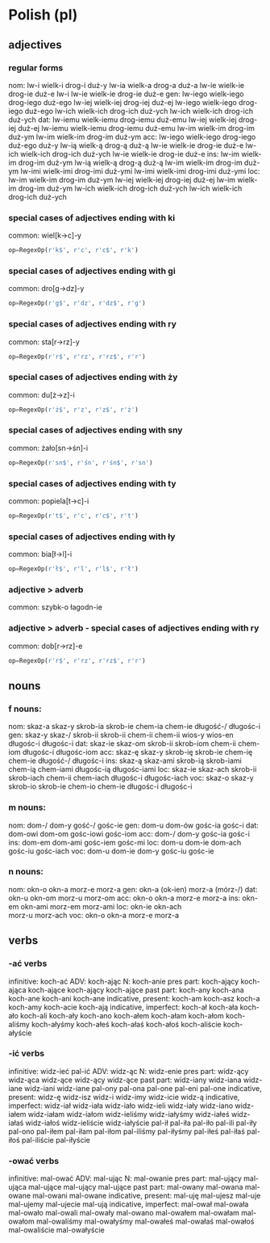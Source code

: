 # Polish (pl)

## adjectives

### regular forms
nom: lw-i wielk-i drog-i duż-y
     lw-ia wielk-a drog-a duż-a
     lw-ie wielk-ie drog-ie duż-e 
     lw-i
     lw-ie wielk-ie drog-ie duż-e 
gen: lw-iego wielk-iego drog-iego duż-ego
     lw-iej wielk-iej drog-iej duż-ej
     lw-iego wielk-iego drog-iego duż-ego
     lw-ich wielk-ich drog-ich duż-ych
     lw-ich wielk-ich drog-ich duż-ych
dat: lw-iemu wielk-iemu drog-iemu duż-emu
     lw-iej wielk-iej drog-iej duż-ej
     lw-iemu wielk-iemu drog-iemu duż-emu
     lw-im wielk-im drog-im duż-ym
     lw-im wielk-im drog-im duż-ym
acc: lw-iego wielk-iego drog-iego duż-ego duż-y
     lw-ią wielk-ą drog-ą duż-ą
     lw-ie wielk-ie drog-ie duż-e
     lw-ich wielk-ich drog-ich duż-ych
     lw-ie wielk-ie drog-ie duż-e
ins: lw-im wielk-im drog-im duż-ym
     lw-ią wielk-ą drog-ą duż-ą
     lw-im wielk-im drog-im duż-ym
     lw-imi wielk-imi drog-imi duż-ymi
     lw-imi wielk-imi drog-imi duż-ymi
loc: lw-im wielk-im drog-im duż-ym
     lw-iej wielk-iej drog-iej duż-ej
     lw-im wielk-im drog-im duż-ym
     lw-ich wielk-ich drog-ich duż-ych
     lw-ich wielk-ich drog-ich duż-ych

### special cases of adjectives ending with ki
common: wiel[k->c]-y
``` python
op=RegexOp(r'k$', r'c', r'c$', r'k')
```

### special cases of adjectives ending with gi
common: dro[g->dz]-y
``` python
op=RegexOp(r'g$', r'dz', r'dz$', r'g')
```

### special cases of adjectives ending with ry
common: sta[r->rz]-y
``` python
op=RegexOp(r'r$', r'rz', r'rz$', r'r')
```

### special cases of adjectives ending with ży
common: du[ż->z]-i
``` python
op=RegexOp(r'ż$', r'z', r'z$', r'ż')
```

### special cases of adjectives ending with sny
common: żało[sn->śn]-i
``` python
op=RegexOp(r'sn$', r'śn', r'śn$', r'sn')
```

### special cases of adjectives ending with ty
common: popiela[t->c]-i
``` python
op=RegexOp(r't$', r'c', r'c$', r't')
```

### special cases of adjectives ending with ły
common: bia[ł->l]-i
``` python
op=RegexOp(r'ł$', r'l', r'l$', r'ł')
```

### adjective > adverb
common: szybk-o
        łagodn-ie

### adjective > adverb - special cases of adjectives ending with ry
common: dob[r->rz]-e
``` python
op=RegexOp(r'r$', r'rz', r'rz$', r'r')
```

## nouns
### f nouns: 
nom: skaz-a skaz-y
     skrob-ia skrob-ie
     chem-ia chem-ie
     długość-/ długośc-i
gen: skaz-y skaz-/
     skrob-ii skrob-ii
     chem-ii chem-ii
     wios-y wios-en
     długośc-i długośc-i
dat: skaz-ie skaz-om
     skrob-ii skrob-iom
     chem-ii chem-iom
     długośc-i długośc-iom
acc: skaz-ę skaz-y
     skrob-ię skrob-ie
     chem-ię chem-ie
     długość-/ długośc-i
ins: skaz-ą skaz-ami
     skrob-ią skrob-iami
     chem-ią chem-iami
     długośc-ią długośc-iami
loc: skaz-ie skaz-ach
     skrob-ii skrob-iach
     chem-ii chem-iach
     długośc-i długośc-iach
voc: skaz-o skaz-y
     skrob-io skrob-ie
     chem-io chem-ie
     długośc-i długośc-i

### m nouns:
nom: dom-/ dom-y
     gość-/ gośc-ie
gen: dom-u dom-ów
     gośc-ia gośc-i
dat: dom-owi dom-om
     gośc-iowi gośc-iom
acc: dom-/ dom-y
     gośc-ia gośc-i
ins: dom-em dom-ami
     gośc-iem gośc-mi
loc: dom-u dom-ie dom-ach
     gośc-iu gośc-iach
voc: dom-u dom-ie dom-y
     gośc-iu gośc-ie        

### n nouns:
nom: okn-o okn-a
     morz-e morz-a
gen: okn-a (ok-ien)
     morz-a (mórz-/)
dat: okn-u okn-om
     morz-u morz-om
acc: okn-o okn-a
     morz-e morz-a
ins: okn-em okn-ami
     morz-em morz-ami
loc: okn-ie okn-ach   
     morz-u morz-ach
voc: okn-o okn-a
     morz-e morz-a

## verbs

### -ać verbs
infinitive: koch-ać
ADV:        koch-ając
N:          koch-anie
pres part:  koch-ający koch-ająca koch-ające koch-ający koch-ające
past part:  koch-any koch-ana koch-ane koch-ani koch-ane
indicative, present:   koch-am koch-asz koch-a koch-amy koch-acie koch-ają
indicative, imperfect: koch-ał koch-ała koch-ało koch-ali koch-ały
                       koch-ano
                       koch-ałem koch-ałam koch-ałom koch-aliśmy koch-ałyśmy
                       koch-ałeś koch-ałaś koch-ałoś koch-aliście koch-ałyście

### -ić verbs
infinitive: widz-ieć
            pal-ić
ADV:        widz-ąc
N:          widz-enie
pres part:  widz-ący widz-ąca widz-ące widz-ący widz-ące
past part:  widz-iany widz-iana widz-iane widz-iani widz-iane
            pal-ony pal-ona pal-one pal-eni pal-one
indicative, present:   widz-ę widz-isz widz-i widz-imy widz-icie widz-ą
indicative, imperfect: widz-iał widz-iała widz-iało widz-ieli widz-iały
                       widz-iano
                       widz-iałem widz-iałam widz-iałom widz-ieliśmy widz-iałyśmy
                       widz-iałeś widz-iałaś widz-iałoś widz-ieliście widz-iałyście
                       pal-ił pal-iła pal-iło pal-ili pal-iły
                       pal-ono
                       pal-iłem pal-iłam pal-iłom pal-iliśmy pal-iłyśmy
                       pal-iłeś pal-iłaś pal-iłoś pal-iliście pal-iłyście

### -ować verbs
infinitive: mal-ować
ADV:        mal-ując
N:          mal-owanie
pres part:  mal-ujący mal-ująca mal-ujące mal-ujący mal-ujące
past part:  mal-owany mal-owana mal-owane mal-owani mal-owane
indicative, present:   mal-uję mal-ujesz mal-uje mal-ujemy mal-ujecie mal-ują
indicative, imperfect: mal-ował mal-owała mal-owało mal-owali mal-owały
                       mal-owano
                       mal-owałem mal-owałam mal-owałom mal-owaliśmy mal-owałyśmy
                       mal-owałeś mal-owałaś mal-owałoś mal-owaliście mal-owałyście
